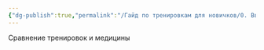 ```yaml
---
{"dg-publish":true,"permalink":"/Гайд по тренировкам для новичков/0. Введение/4. Зачем нужен тренер и нужен ли/"}
---
```







Сравнение тренировок и медицины